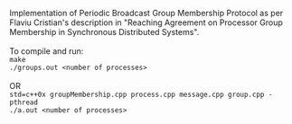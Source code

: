 Implementation of Periodic Broadcast Group Membership Protocol as per Flaviu Cristian's description in "Reaching Agreement on Processor Group Membership in Synchronous Distributed Systems". </br>
<br/>
To compile and run: <br/>
`make` <br/>
`./groups.out <number of processes>` <br/>
</br>
OR <br/>
`std=c++0x groupMembership.cpp process.cpp message.cpp group.cpp -pthread` <br/>
`./a.out <number of processes>`
